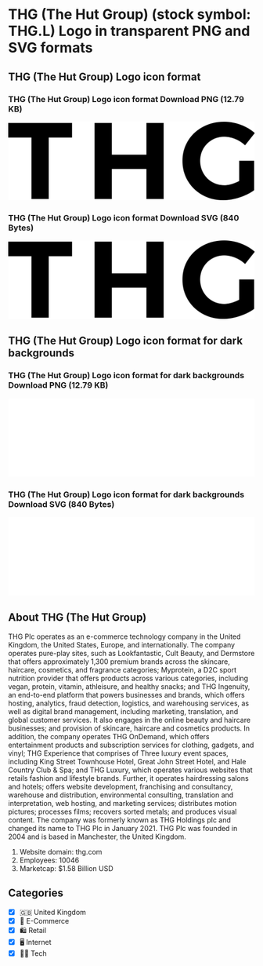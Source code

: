# THG (The Hut Group) (stock symbol: THG.L) Logo in transparent PNG and SVG formats

## THG (The Hut Group) Logo icon format

### THG (The Hut Group) Logo icon format Download PNG (12.79 KB)

![THG (The Hut Group) Logo icon format Download PNG (12.79 KB)](/img/orig/THG.L-3d843941.png)

### THG (The Hut Group) Logo icon format Download SVG (840 Bytes)

![THG (The Hut Group) Logo icon format Download SVG (840 Bytes)](/img/orig/THG.L-acf1ab68.svg)

## THG (The Hut Group) Logo icon format for dark backgrounds

### THG (The Hut Group) Logo icon format for dark backgrounds Download PNG (12.79 KB)

![THG (The Hut Group) Logo icon format for dark backgrounds Download PNG (12.79 KB)](/img/orig/THG.L.D-e2a3f1fa.png)

### THG (The Hut Group) Logo icon format for dark backgrounds Download SVG (840 Bytes)

![THG (The Hut Group) Logo icon format for dark backgrounds Download SVG (840 Bytes)](/img/orig/THG.L.D-4a6921a2.svg)

## About THG (The Hut Group)

THG Plc operates as an e-commerce technology company in the United Kingdom, the United States, Europe, and internationally. The company operates pure-play sites, such as Lookfantastic, Cult Beauty, and Dermstore that offers approximately 1,300 premium brands across the skincare, haircare, cosmetics, and fragrance categories; Myprotein, a D2C sport nutrition provider that offers products across various categories, including vegan, protein, vitamin, athleisure, and healthy snacks; and THG Ingenuity, an end-to-end platform that powers businesses and brands, which offers hosting, analytics, fraud detection, logistics, and warehousing services, as well as digital brand management, including marketing, translation, and global customer services. It also engages in the online beauty and haircare businesses; and provision of skincare, haircare and cosmetics products. In addition, the company operates THG OnDemand, which offers entertainment products and subscription services for clothing, gadgets, and vinyl; THG Experience that comprises of Three luxury event spaces, including King Street Townhouse Hotel, Great John Street Hotel, and Hale Country Club & Spa; and THG Luxury, which operates various websites that retails fashion and lifestyle brands. Further, it operates hairdressing salons and hotels; offers website development, franchising and consultancy, warehouse and distribution, environmental consulting, translation and interpretation, web hosting, and marketing services; distributes motion pictures; processes films; recovers sorted metals; and produces visual content. The company was formerly known as THG Holdings plc and changed its name to THG Plc in January 2021. THG Plc was founded in 2004 and is based in Manchester, the United Kingdom.

1. Website domain: thg.com
2. Employees: 10046
3. Marketcap: $1.58 Billion USD


## Categories
- [x] 🇬🇧 United Kingdom
- [x] 🛒 E-Commerce
- [x] 🛍️ Retail
- [x] 🖥️ Internet
- [x] 👩‍💻 Tech
